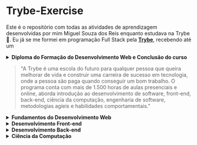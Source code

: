 # Trybe-Exercise
Este é o repositório com todas as atividades de aprendizagem desenvolvidas por mim Miguel Souza dos Reis enquanto estudava na Trybe 🚀. Eu já se me formei em programação Full Stack pela __[Trybe](https://www.betrybe.com/)__, recebendo até um
<details close>
 <summary> <strong> Diploma do Formação do Desenvolvimento Web e Conclusão do curso  </strong> </summary> 
  <p align="left">
    <img src="/.Diplomas/Formação-Desenvolvimento-Web.png" alt="Diploma de Formação do Desenvolvimento Web" width="600"/>
  </p>
</details close>


>"A Trybe é uma escola do futuro para qualquer pessoa que queira melhorar de vida e construir uma carreira de sucesso em tecnologia, onde a pessoa são paga quando conseguir um bom trabalho. O programa conta com mais de 1.500 horas de aulas presenciais e online, aborda introdução ao desenvolvimento de software, front-end, back-end, ciência da computação, engenharia de software, metodologias agíeis e habilidades comportamentais."

<details close>
 <summary> <strong> Fundamentos do Desenvolvimento Web  </strong> </summary> 

##### Bloco 1: Introdução - Unix & Shell

- [ :white_check_mark: ] 1-3: _Unix & Shell- Part 1_
- [ :white_check_mark: ] 1-4: _Unix & Shell- Part 2_

##### Bloco 2: Git & GitHub

- [ :white_check_mark: ] 2-1: _O que?, e para que serve?_
- [ :white_check_mark: ] 2-2: _Entendendo os comandos_
- [ :white_check_mark: ] 2-3: _Internet - Entendendo como ela funciona_

##### Bloco 3: Introdução - HTML & CSS

- [ :white_check_mark: ] 3-1: _HTML & CSS - Estruturas de página_
- [ :white_check_mark: ] 3-2: _HTML & CSS - Primeiros passos em CSS_
- [ :white_check_mark: ] 3-3: _HTML & CSS - Seletores e posicionamento_
- [ :white_check_mark: ] 3-4: _HTML Semântico_
- [ :white_check_mark: ] 3-5: _[Projeto - HTML & CSS](https://github.com/MiguelSouzaDosReis/Project-Lessons-Learned)_

##### Bloco 4: Introdução - JavaScript

- [ :white_check_mark: ]  4-1: _JavaScript - Primeiros passos_
- [ :white_check_mark: ]  4-2: _JavaScript - Array e loop For_
- [ :white_check_mark: ]  4-3: _JavaScript - Logica de Programação e Algoritmos_
- [ :white_check_mark: ]  4-4: _JavaScript - Objetos e funções_
- [ :white_check_mark: ]  4-5: _[Projeto - Playground Functions](https://github.com/MiguelSouzaDosReis/Project-Playground-Functions)_

##### Bloco 5: Introdução - JavaScript - Projetos

- [ :white_check_mark: ] 5-1: _JavaScript - DOM e seletores_
- [ :white_check_mark: ] 5-2: _JavaScript - Trabalhando com elementos_
- [ :white_check_mark: ] 5-3: _JavaScript - Eventos_
- [ :white_check_mark: ] 5-4: _JavaScript - Web Storage_
- [ :white_check_mark: ] 5-5: _[Projeto - Arte com Pixels](https://github.com/MiguelSouzaDosReis/Project-Pixels-Art)_
- [ :white_check_mark: ] 5-6: _[Projeto - Lista de tarefas](https://github.com/MiguelSouzaDosReis/Project-Todo-List)_

##### Bloco 6: HTML & CSS avançado

- [ :white_check_mark: ] 6-1: _HTML & CSS - Forms_
- [ :white_check_mark: ] 6-2: _Bibliotecas JavaScript e Frameworks CSS_
- [ :white_check_mark: ] 6-3: _CSS Flexbox - Part 1_
- [ :white_check_mark: ] 6-4: _CSS Flexbox - Part 2_
- [ :white_check_mark: ] 6-5: _CSS Responsivo - Mobile First_
- [ :white_check_mark: ] 6-6: _[Projeto - Trybewarts](https://github.com/MiguelSouzaDosReis/Project-Trybewarts)_

##### Bloco 7: JavaScript ES6 & Testes Unitários

- [ :white_check_mark: ] 7-1: _JavaScript ES6 - let, const, arrow functions e template literals_
- [ :white_check_mark: ] 7-2: _JavaScript ES6 - Objects_
- [ :white_check_mark: ] 7-3: _Testes unitários em JavaScript_
- [ :white_check_mark: ] 7-4: _[Projeto - JavaScript Testes Unitários](https://github.com/MiguelSouzaDosReis/Project-Unit-Test)_

##### Bloco 8: JavaScript ES6

- [ :white_check_mark: ] 8-1: _JavaScript ES6 - Higher Order Functions - First-Class Functions,Higher Order Functions
- [ :white_check_mark: ] 8-2: _JavaScript ES6 - Higher Order Functions - forEach, find, some, every, sort_
- [ :white_check_mark: ] 8-3: _JavaScript ES6 - Higher Order Functions - map e filter_
- [ :white_check_mark: ] 8-4: _JavaScript ES6 - Higher Order Functions - reduce_
- [ :white_check_mark: ] 8-5: _JavaScript ES6 - spread operator, rest parameter, destructuring e mais_
- [ :white_check_mark: ] 8-6: _[Projeto - Zoo functions](https://github.com/MiguelSouzaDosReis/Project-Zoo-Functions)_

##### Bloco 9: Assincronicidade & Callbacks

- [ :white_check_mark: ] 9-1: _JavaScript Assíncrono  e Callbacks_
- [ :white_check_mark: ] 9-2: _JavaScript Promises_
- [ :white_check_mark: ] 9-3: _[Projeto - Carrinho de Compras](https://github.com/MiguelSouzaDosReis/Project-Shopping-Cart)_

##### Bloco 10: Jest

- [ :white_check_mark: ] 10-1: _Primeiros passos no Jest_
- [ :white_check_mark: ] 10-2: _Jest - Testes Assíncrono_
- [ :white_check_mark: ] 10-3: _Jest - Simulando comportamentos_
- [ :white_check_mark: ] 10-4: _[Projeto - Jest Assíncrono  e Mocking](https://github.com/MiguelSouzaDosReis/Project-Jest)_

<details close align="center" >
  <summary> <strong> Diploma do Fundamento do Desenvolvimento Web </strong> </summary> 
  <p align="center">
    <img src="/.Diplomas/Fundamentos.png" alt="Diploma do Fundamento do Desenvolvimento Web" width="600"/>
  </p>
</details close>

</details close>

<details close>
<summary> <strong> Desenvolvimento Front-end </strong> </summary>

##### Bloco 11: Introdução - React

- [ :white_check_mark: ] 11-1: _'Hello, world!' no React!_
- [ :white_check_mark: ] 11-2: _Componentes React_
- [ :white_check_mark: ] 11-3: _[Projeto - Movie Cards Library](https://github.com/MiguelSouzaDosReis/Project-Movie-Cards-Library)_

##### Bloco 12: Componentes com Estado, Eventos e Formulários com React

- [ :white_check_mark: ] 12-1: _Components com estado_
- [ :white_check_mark: ] 12-2: _Eventos e Formulários no React_
- [ :white_check_mark: ] 12-3: _[Projeto - Tryunfo](https://github.com/MiguelSouzaDosReis/Project-Tryunfo)_

##### Bloco 13: Ciclo de Vida de Componentes e React Router

- [ :white_check_mark: ] 13-1: _Melhorando o reuso de componentes: props.children e PropTypes_
- [ :white_check_mark: ] 13-2: _Ciclo de vida de componentes em React_
- [ :white_check_mark: ] 13-3: _React Router_
- [ :white_check_mark: ] 13-4: _[Projeto - Trybetunes](https://github.com/MiguelSouzaDosReis/Project-Trybetunes)_

##### Bloco 14: Metodologias Ágeis

- [ :white_check_mark: ] 14: _Metodologias Ágeis_
- [ :white_check_mark: ] 13-4: _[Projeto - Frontend-Online-Store](https://github.com/MiguelSouzaDosReis/Project-Frontend-Online-Store)_

##### Bloco 15: Testes em React

- [ :white_check_mark: ] 15-1: _Primeiros Passos_
- [ :white_check_mark: ] 15-2: _Mocks e Inputs_
- [ :white_check_mark: ] 15-3: _Testando inputs em React_
- [ :white_check_mark: ] 15-4: _[Projeto - Testing-Library](https://github.com/MiguelSouzaDosReis/Project-Testing-Library)_

##### Bloco 16: Introdução ao Redux

- [ :white_check_mark: ] 16-1: _Introdução ao Redux_
- [ :white_check_mark: ] 16-2: _React com Redux - Parte 1_
- [ :white_check_mark: ] 16-3: _React com Redux - Prática_
- [ :white_check_mark: ] 16-4: _React com Redux - Parte 2_
- [ :white_check_mark: ] 16-5: _Testes Assíncrono  com React-Redux_
- [ :white_check_mark: ] 16-6: _[Projeto - Trybewallet](https://github.com/MiguelSouzaDosReis/Project-Trybewallet)_

##### Bloco 17: Projeto React

- [ :white_check_mark: ] 17-1: _[Projeto - Jogo de Trivia](https://github.com/MiguelSouzaDosReis/Project-Trivia-React-Redux)_

##### Bloco 18: React & Context API

- [ :white_check_mark: ] 18-1: _Context API do React_
- [ :white_check_mark: ] 18-2: _React Hooks - useState e useContext_
- [ :white_check_mark: ] 18-3: _React Hooks - useEffect e Hooks customizados_
- [ :white_check_mark: ] 18-4: _[Projeto - StarWars Datatable com Context API e Hooks](https://github.com/MiguelSouzaDosReis/Project-Starwars-Planets)_

##### Bloco 19: Projeto Final de Front-end

- [ :white_check_mark: ] 19-1: _[Projeto - App de Receitas](https://github.com/MiguelSouzaDosReis/Project-Recipes-App)_

<details close align="center">
 <summary> <strong> Diploma do Front-end  </strong> </summary> 
  <p align="center">
    <img src="/.Diplomas/Front-end.png" alt="Diploma do Front-end" width="600"/>
  </p>
</details close>

</details close>

<details close>
<summary> <strong> Desenvolvimento Back-end </strong> </summary>

##### Bloco 20: Docker: Utilizando Containers

- [ :white_check_mark: ] 20-1: _Introdução - Back-end_
- [ :white_check_mark: ] 20-2: _Utilizando  Containers - Docker_
- [ :white_check_mark: ] 20-3: _Manipulação e Criação de Imagens no Docker_
- [ :white_check_mark: ] 20-4: _Orquestrando Containers com Docker Compose_
- [ :white_check_mark: ] 20-5: _[Projeto - Docker Todo-List](https://github.com/MiguelSouzaDosReis/Project-Docker-Todo-List)_

##### Bloco 21: Introdução - Bancos de dados relacionais

- [ :white_check_mark: ] 21-1: _Banco de dados SQL_
- [ :white_check_mark: ] 21-2: _Encontrando dados em um banco de dados_
- [ :white_check_mark: ] 21-3: _Filtrando dados de forma especificação
- [ :white_check_mark: ] 21-4: _Manipulando tabelas_
- [ :white_check_mark: ] 21-5: _[Projeto - All For One](https://github.com/MiguelSouzaDosReis/Project-Mysql-All-For-One)_

##### Bloco 22: Bancos de dados relacionais

- [ :white_check_mark: ] 22-1: _Funções mais usadas no SQL_
- [ :white_check_mark: ] 22-2: _Descomplicando JOINs e UNIONs_
- [ :white_check_mark: ] 22-3: _Transformando ideias em um modele de banco de dados_
- [ :white_check_mark: ] 22-4: _[Projeto - One For All](https://github.com/MiguelSouzaDosReis/Project-Mysql-One-For-All)_

##### Bloco 23: Introdução ao desenvolvimento Web com Node.js

- [ :white_check_mark: ] 23-1: _Introdução do Node.js_
- [ :white_check_mark: ] 23-2: _Node.js - Um motor JavaScript_
- [ :white_check_mark: ] 23-3: _Node.js - Fluxo Assíncrono_
- [ :white_check_mark: ] 23-4: _Mocha, Chai e Sinon - Testes de Back-end com Node.js_
- [ :white_check_mark: ] 23-5: _Express - HTTP com Node.js_
- [ :white_check_mark: ] 23-6: _Express - Middlewares_
- [ :white_check_mark: ] 23-7: _[Projeto -  Talker Manager](https://github.com/MiguelSouzaDosReis/Project-Talker-Manager)_

##### Bloco 24: Node.js: Camada de Serviço e Arquitetura Rest e Restful

- [ :white_check_mark: ] 24-1: _Introdução - Arquitetura de Software_
- [ :white_check_mark: ] 24-2: _Arquitetura de Software - Camada de Model_
- [ :white_check_mark: ] 24-3: _Arquitetura de Software - Camada de Controller e Service_
- [ :white_check_mark: ] 24-4: _Arquitetura Web - Rest e Restful_
- [ :white_check_mark: ] 24-5: _Arquitetura de Software - Testando as Camadas_
- [ :white_check_mark: ] 24-6: _[Projeto - Store Manager](https://github.com/MiguelSouzaDosReis/Project-Store-Manager)_

##### Bloco 25: Node.js: ORM e Autenticação

- [ :white_check_mark: ] 25-1: _Introdução - Node.js: ORM e Autenticação_
- [ :white_check_mark: ] 25-2: _ORM - Interface da aplicação com o banco de dados_
- [ :white_check_mark: ] 25-3: _ORM - Associations_
- [ :white_check_mark: ] 25-4: _JWT - (JSON Web Token)_
- [ :white_check_mark: ] 25-5: _Testando APIs com Testes de Integração_
- [ :white_check_mark: ] 25-6: _[Projeto - API de Blogs](https://github.com/MiguelSouzaDosReis/Project-Blogs-Api)_

##### Bloco 26: Deployment

- [ :white_check_mark: ] 26-1: _Infraestrutura - Deploy com Heroku_
- [ :white_check_mark: ] 26-2: _Deploy Docker & Heroku_
- [ :white_check_mark: ] 26-3: _[Projeto - Stranger Backend](https://github.com/MiguelSouzaDosReis/Project-Stranger-Things-Backend)_
- [ :white_check_mark: ] 26-3: _[Projeto - Stranger Frontend](https://github.com/MiguelSouzaDosReis/Project-Stranger-Things-Frontend)_

##### Bloco 27: TypeScript

- [ :white_check_mark: ] 27-1: _Introdução ao TypeScript_
- [ :white_check_mark: ] 27-2: _Tipagem Estática e Generics_
- [ :white_check_mark: ] 27-3: _Express com TypeScript_
- [ :white_check_mark: ] 27-4: _[Projeto - Trybe Smith](https://github.com/MiguelSouzaDosReis/Project-Trybesmith)_

##### Bloco 28: Programação Orientada a Objetos (POO) e SOLID

- [ :white_check_mark: ] 28-1: _Introdução à Orientação a Objetos_
- [ :white_check_mark: ] 28-2: _Herança e Interfaces_
- [ :white_check_mark: ] 28-3: _Polimorfismo_
- [ :white_check_mark: ] 28-4: _SOLID - Introdução e Princípios S, O e D_
- [ :white_check_mark: ] 28-5: _SOLID - Princípios L e I_
- [ :white_check_mark: ] 28-6: _[Projeto - Trybers and Dragons](https://github.com/MiguelSouzaDosReis/Project-Trybers-and-Dragons)_

##### Bloco 29: Projeto - TFC - Trybe Futebol Clube

- [ :white_check_mark: ] 29-1: _[Projeto - TFC - Trybe Futebol Clube](https://github.com/MiguelSouzaDosReis/Project-Futebol-Clube)_

##### Bloco 30: Introdução ao MongoDB

- [ :white_check_mark: ] 30-1: _Introdução - NoSQL_
- [ :white_check_mark: ] 30-2: _MongoDB - Introdução_
- [ :white_check_mark: ] 30-3: _Filter Operators_
- [ :white_check_mark: ] 30-4: _Operadores de consulta_
- [ :white_check_mark: ] 30-5: _Updates Simples_
- [ :white_check_mark: ] 30-6: _Updates Complexos - Arrays_
- [ :white_check_mark: ] 30-7: _[Projeto - Commerce](https://github.com/MiguelSouzaDosReis/Project-Mongodb-Commerce)_

##### Bloco 31: MongoDB com Node.js e POO

- [ :white_check_mark: ] 31-1: _MongoDB e arquitetura MSC_
- [ :white_check_mark: ] 31-2: _MongoDB e POO_
- [ :white_check_mark: ] 31-3: _[Projeto - Car Shop](https://github.com/MiguelSouzaDosReis/Project-Car-Shop)_


##### Bloco 32: Projeto - App de Delivery

- [ :white_check_mark: ] 32-1: _[Projeto - App de Delivery](https://github.com/MiguelSouzaDosReis/Project-Delivery-App)_

##### Bloco 33: MasterClass - VPS, CI/CD

- [ :white_check_mark: ] 33-1: _VPS_

<details close align="center">
 <summary> <strong> Diploma do Back-end  </strong> </summary> 
  <p align="center">
    <img src="/.Diplomas/Back-end.png" alt="Diploma do Back-end" width="600"/>
  </p>
</details close>

 </details close>
 <details close>
<summary> <strong> Ciência da Computação </strong> </summary>

 ##### Bloco 34: Introdução à Python

- [ :white_check_mark: ] 34-1: _Aprendendo Python_
- [ :white_check_mark: ] 34-2: _Entrada e Saída de Dados_
- [ :white_check_mark: ] 34-3: _Testes_
- [ :white_check_mark: ] 34-4: _[Projeto - Job Insights](https://github.com/MiguelSouzaDosReis/Project-Job-Insights)_

##### Bloco 35: Padrões de Projeto

- [ :white_check_mark: ] 35-1: _P.O.O em Python_
- [ :white_check_mark: ] 35-2: _Iterator, Adapter, Strategy_
- [ :white_check_mark: ] 35-3: _Decorator, Observer, Factory_
- [ :white_check_mark: ] 35-4: _[Projeto - Relatórios de Estoque](https://github.com/MiguelSouzaDosReis/Project-Inventory-Report)_

##### Bloco 36: Redes e Raspagem de Dados

- [ :white_check_mark: ] 36-1: _Arquitetura de redes_
- [ :white_check_mark: ] 36-2: _Raspagem de Dados_
- [ :white_check_mark: ] 36-3: _Outras Ferramentas de Raspagem de Dados_
- [ :white_check_mark: ] 36-5: _[Projeto - Tech news](https://github.com/MiguelSouzaDosReis/Project-Tech-News)_

##### Bloco 37: Algoritmos

- [ :white_check_mark: ] 37-1: _Complexidade de Algoritmos_
- [ :white_check_mark: ] 37-2: _Recursividade e Estratégias para solução de problemas_
- [ :white_check_mark: ] 37-3: _Algoritmos de ordenação e busca_
- [ :white_check_mark: ] 37-4: _[Projeto - Algoritmos](https://github.com/MiguelSouzaDosReis/Project-Algorithms)_

##### Bloco 38: Estrutura de Dados I: Arrays, Listas, Filas e Pilhas

- [ :white_check_mark: ] 38-1: _Arquitetura de Computadores_
- [ :white_check_mark: ] 38-2: _Arrays_
- [ :white_check_mark: ] 38-3: _Nó e Listas Encadeadas_
- [ :white_check_mark: ] 38-4: _Pilhas e Filas_
- [ :white_check_mark: ] 38-5: _[Projeto TING - Trybe Is Not Google](https://github.com/MiguelSouzaDosReis/Project-Ting)_

##### Bloco 39: Estrutura de Dados II: Hashmaps e Sets

- [ :white_check_mark: ] 39-1: _Hashmap e Dict_
- [ :white_check_mark: ] 39-2: _Set_
- [ :white_check_mark: ] 39-3: _[Projeto - Restaurant Orders](https://github.com/MiguelSouzaDosReis/Project-Restaurant-Orders)_

<details close align="center">
 <summary> <strong> Diploma de Ciência da Computação  </strong> </summary> 
  <p align="center">
    <img src="/.Diplomas/Ciência.png" alt="Diploma da Ciência da Computação" width="600"/>
  </p>
</details close>
  </details close>
